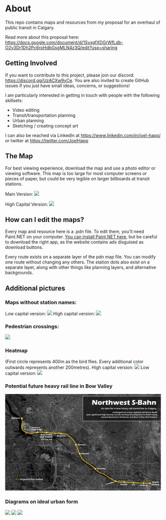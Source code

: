 # About

This repo contains maps and resources from my proposal for an overhaul of public transit in Calgary.

Read more about this proposal here:
https://docs.google.com/document/d/1SyxgfXDGrWfLdb-O2y3Dr1Dh2Pc6roHdbGsgMLN4z3Q/edit?usp=sharing

## Getting Involved

If you want to contribute to this project, please join our discord: https://discord.gg/UzACXw9yCe. You are also invited to create GitHub issues if you just have small ideas, concerns, or suggestions!

I am particularly interested in getting in touch with people with the following skillsets:

- Video editing
- Transit/transportation planning
- Urban planning
- Sketching / creating concept art

I can also be reached via LinkedIn at https://www.linkedin.com/in/joel-happ/ or twitter at https://twitter.com/JoelHapp

## The Map

For best viewing experience, download the map and use a photo editor or viewing software. This map is too large for most computer screens or pieces of paper, but could be very legible on larger billboards at transit stations.

Main Version:
![](main_maps/large_png_lowcap.png?raw=true)

High Capital Version:
![](main_maps/large_png_highcap.png?raw=true)

## How can I edit the maps?

Every map and resource here is a .pdn file. To edit them, you'll need Paint.NET on your computer. [You can install Paint.NET here](https://www.getpaint.net/download.html#download),
but be careful to download the right app, as the website contains ads disguised as download buttons.

Every route exists on a separate layer of the pdn map file. You can modify one route without changing any others.
The station dots also exist on a separate layer, along with other things like planning layers, and alternative backgrounds.

## Additional pictures

### Maps without station names:

Low capital version:
![](main_maps/no_station_names_low.png?raw=true)
High capital version:
![](main_maps/no_station_names_high.png?raw=true)

### Pedestrian crossings:

![](main_maps/pedestrian_crossings.png?raw=true)

### Heatmap

(First circle represents 400m as the bird flies. Every additional color outwards represents another 200metres).
High capital version:
![](main_maps/heatmap_highcap.png?raw=true)
Low capital version:
![](main_maps/heatmap_lowcap.png?raw=true)

### Potential future heavy rail line in Bow Valley

![](misc_diagrams/NW_SBahn.png?raw=true)

### Diagrams on ideal urban form

![](urban_form_diagrams/bus_lines.png?raw=true)
![](urban_form_diagrams/transit_walking_radius.png?raw=true)
![](urban_form_diagrams/bike_paths.png?raw=true)
